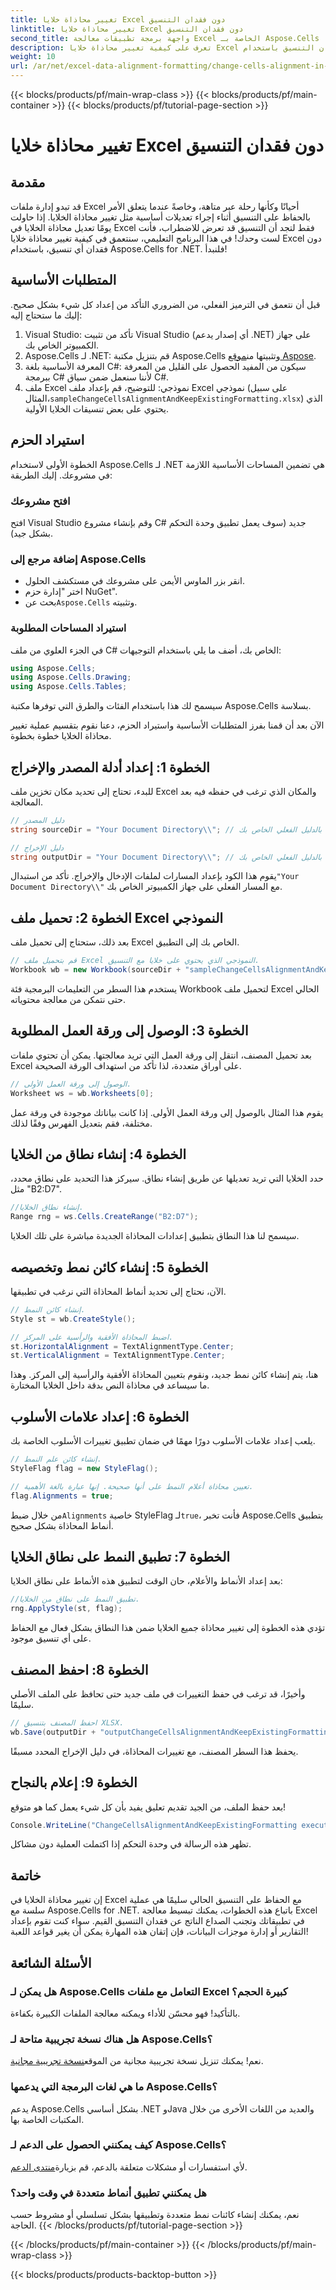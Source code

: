 ```yaml
---
title: تغيير محاذاة خلايا Excel دون فقدان التنسيق
linktitle: تغيير محاذاة خلايا Excel دون فقدان التنسيق
second_title: واجهة برمجة تطبيقات معالجة Excel الخاصة بـ Aspose.Cells .NET
description: تعرف على كيفية تغيير محاذاة خلايا Excel دون فقدان التنسيق باستخدام Aspose.Cells for .NET. اتبع دليلنا الشامل خطوة بخطوة للتحكم السلس.
weight: 10
url: /ar/net/excel-data-alignment-formatting/change-cells-alignment-in-excel-without-losing-existing-formatting/
---
```


{{< blocks/products/pf/main-wrap-class >}}
{{< blocks/products/pf/main-container >}}
{{< blocks/products/pf/tutorial-page-section >}}

# تغيير محاذاة خلايا Excel دون فقدان التنسيق

## مقدمة

قد تبدو إدارة ملفات Excel أحيانًا وكأنها رحلة عبر متاهة، وخاصةً عندما يتعلق الأمر بالحفاظ على التنسيق أثناء إجراء تعديلات أساسية مثل تغيير محاذاة الخلايا. إذا حاولت يومًا تعديل محاذاة الخلايا في Excel فقط لتجد أن التنسيق قد تعرض للاضطراب، فأنت لست وحدك! في هذا البرنامج التعليمي، سنتعمق في كيفية تغيير محاذاة خلايا Excel دون فقدان أي تنسيق، باستخدام Aspose.Cells for .NET. فلنبدأ!

## المتطلبات الأساسية

قبل أن نتعمق في الترميز الفعلي، من الضروري التأكد من إعداد كل شيء بشكل صحيح. إليك ما ستحتاج إليه:

1. Visual Studio: تأكد من تثبيت Visual Studio (أي إصدار يدعم .NET) على جهاز الكمبيوتر الخاص بك.
2. Aspose.Cells لـ .NET: قم بتنزيل مكتبة Aspose.Cells وتثبيتها من[موقع Aspose](https://releases.aspose.com/cells/net/).
3. المعرفة الأساسية بلغة C#: سيكون من المفيد الحصول على القليل من المعرفة ببرمجة C# لأننا سنعمل ضمن سياق C#.
4.  ملف Excel نموذجي: للتوضيح، قم بإعداد ملف Excel نموذجي (على سبيل المثال،`sampleChangeCellsAlignmentAndKeepExistingFormatting.xlsx`) الذي يحتوي على بعض تنسيقات الخلايا الأولية.

## استيراد الحزم

الخطوة الأولى لاستخدام Aspose.Cells لـ .NET هي تضمين المساحات الأساسية اللازمة في مشروعك. إليك الطريقة:

### افتح مشروعك

افتح Visual Studio وقم بإنشاء مشروع C# جديد (سوف يعمل تطبيق وحدة التحكم بشكل جيد).

### إضافة مرجع إلى Aspose.Cells

- انقر بزر الماوس الأيمن على مشروعك في مستكشف الحلول.
- اختر "إدارة حزم NuGet".
-  بحث عن`Aspose.Cells` وتثبيته.

### استيراد المساحات المطلوبة

في الجزء العلوي من ملف C# الخاص بك، أضف ما يلي باستخدام التوجيهات:

```csharp
using Aspose.Cells;
using Aspose.Cells.Drawing;
using Aspose.Cells.Tables;
```

سيسمح لك هذا باستخدام الفئات والطرق التي توفرها مكتبة Aspose.Cells بسلاسة.

الآن بعد أن قمنا بفرز المتطلبات الأساسية واستيراد الحزم، دعنا نقوم بتقسيم عملية تغيير محاذاة الخلايا خطوة بخطوة.

## الخطوة 1: إعداد أدلة المصدر والإخراج

للبدء، تحتاج إلى تحديد مكان تخزين ملف Excel والمكان الذي ترغب في حفظه فيه بعد المعالجة.

```csharp
// دليل المصدر
string sourceDir = "Your Document Directory\\"; // استبدل بالدليل الفعلي الخاص بك

// دليل الإخراج
string outputDir = "Your Document Directory\\"; // استبدل بالدليل الفعلي الخاص بك
```

 يقوم هذا الكود بإعداد المسارات لملفات الإدخال والإخراج. تأكد من استبدال`"Your Document Directory\\"` مع المسار الفعلي على جهاز الكمبيوتر الخاص بك.

## الخطوة 2: تحميل ملف Excel النموذجي

بعد ذلك، ستحتاج إلى تحميل ملف Excel الخاص بك إلى التطبيق.

```csharp
// قم بتحميل ملف Excel النموذجي الذي يحتوي على خلايا مع التنسيق.
Workbook wb = new Workbook(sourceDir + "sampleChangeCellsAlignmentAndKeepExistingFormatting.xlsx");
```

يستخدم هذا السطر من التعليمات البرمجية فئة Workbook لتحميل ملف Excel الحالي حتى نتمكن من معالجة محتوياته.

## الخطوة 3: الوصول إلى ورقة العمل المطلوبة

بعد تحميل المصنف، انتقل إلى ورقة العمل التي تريد معالجتها. يمكن أن تحتوي ملفات Excel على أوراق متعددة، لذا تأكد من استهداف الورقة الصحيحة.

```csharp
// الوصول إلى ورقة العمل الأولى.
Worksheet ws = wb.Worksheets[0];
```

يقوم هذا المثال بالوصول إلى ورقة العمل الأولى. إذا كانت بياناتك موجودة في ورقة عمل مختلفة، فقم بتعديل الفهرس وفقًا لذلك.

## الخطوة 4: إنشاء نطاق من الخلايا

حدد الخلايا التي تريد تعديلها عن طريق إنشاء نطاق. سيركز هذا التحديد على نطاق محدد، مثل "B2:D7".

```csharp
//إنشاء نطاق الخلايا.
Range rng = ws.Cells.CreateRange("B2:D7");
```

سيسمح لنا هذا النطاق بتطبيق إعدادات المحاذاة الجديدة مباشرة على تلك الخلايا.

## الخطوة 5: إنشاء كائن نمط وتخصيصه

الآن، نحتاج إلى تحديد أنماط المحاذاة التي نرغب في تطبيقها.

```csharp
// إنشاء كائن النمط.
Style st = wb.CreateStyle();

// اضبط المحاذاة الأفقية والرأسية على المركز.
st.HorizontalAlignment = TextAlignmentType.Center;
st.VerticalAlignment = TextAlignmentType.Center;
```

هنا، يتم إنشاء كائن نمط جديد، ونقوم بتعيين المحاذاة الأفقية والرأسية إلى المركز. وهذا ما سيساعد في محاذاة النص بدقة داخل الخلايا المختارة.

## الخطوة 6: إعداد علامات الأسلوب

يلعب إعداد علامات الأسلوب دورًا مهمًا في ضمان تطبيق تغييرات الأسلوب الخاصة بك. 

```csharp
// إنشاء كائن علم النمط.
StyleFlag flag = new StyleFlag();

// تعيين محاذاة أعلام النمط على أنها صحيحة. إنها عبارة بالغة الأهمية.
flag.Alignments = true;
```

 من خلال ضبط`Alignments` خاصية StyleFlag لـ`true`، فأنت تخبر Aspose.Cells بتطبيق أنماط المحاذاة بشكل صحيح.

## الخطوة 7: تطبيق النمط على نطاق الخلايا

بعد إعداد الأنماط والأعلام، حان الوقت لتطبيق هذه الأنماط على نطاق الخلايا:

```csharp
//تطبيق النمط على نطاق من الخلايا.
rng.ApplyStyle(st, flag);
```

تؤدي هذه الخطوة إلى تغيير محاذاة جميع الخلايا ضمن هذا النطاق بشكل فعال مع الحفاظ على أي تنسيق موجود.

## الخطوة 8: احفظ المصنف

وأخيرًا، قد ترغب في حفظ التغييرات في ملف جديد حتى تحافظ على الملف الأصلي سليمًا.

```csharp
// احفظ المصنف بتنسيق XLSX.
wb.Save(outputDir + "outputChangeCellsAlignmentAndKeepExistingFormatting.xlsx", SaveFormat.Xlsx);
```

يحفظ هذا السطر المصنف، مع تغييرات المحاذاة، في دليل الإخراج المحدد مسبقًا.

## الخطوة 9: إعلام بالنجاح

بعد حفظ الملف، من الجيد تقديم تعليق يفيد بأن كل شيء يعمل كما هو متوقع!

```csharp
Console.WriteLine("ChangeCellsAlignmentAndKeepExistingFormatting executed successfully.");
```

تظهر هذه الرسالة في وحدة التحكم إذا اكتملت العملية دون مشاكل.

## خاتمة

إن تغيير محاذاة الخلايا في Excel مع الحفاظ على التنسيق الحالي سليمًا هي عملية سلسة مع Aspose.Cells for .NET. باتباع هذه الخطوات، يمكنك تبسيط معالجة Excel في تطبيقاتك وتجنب الصداع الناتج عن فقدان التنسيق القيم. سواء كنت تقوم بإعداد التقارير أو إدارة موجزات البيانات، فإن إتقان هذه المهارة يمكن أن يغير قواعد اللعبة!

## الأسئلة الشائعة

### هل يمكن لـ Aspose.Cells التعامل مع ملفات Excel كبيرة الحجم؟
بالتأكيد! فهو محسّن للأداء ويمكنه معالجة الملفات الكبيرة بكفاءة.

### هل هناك نسخة تجريبية متاحة لـ Aspose.Cells؟
 نعم! يمكنك تنزيل نسخة تجريبية مجانية من الموقع[نسخة تجريبية مجانية](https://releases.aspose.com/).

### ما هي لغات البرمجة التي يدعمها Aspose.Cells؟
يدعم Aspose.Cells بشكل أساسي .NET وJava والعديد من اللغات الأخرى من خلال المكتبات الخاصة بها.

### كيف يمكنني الحصول على الدعم لـ Aspose.Cells؟
 لأي استفسارات أو مشكلات متعلقة بالدعم، قم بزيارة[منتدى الدعم](https://forum.aspose.com/c/cells/9).

### هل يمكنني تطبيق أنماط متعددة في وقت واحد؟
نعم، يمكنك إنشاء كائنات نمط متعددة وتطبيقها بشكل تسلسلي أو مشروط حسب الحاجة.
{{< /blocks/products/pf/tutorial-page-section >}}

{{< /blocks/products/pf/main-container >}}
{{< /blocks/products/pf/main-wrap-class >}}

{{< blocks/products/products-backtop-button >}}
